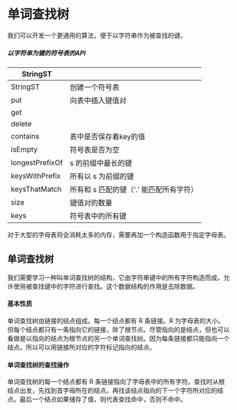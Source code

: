 # 单词查找树

我们可以开发一个更通用的算法，便于以字符串作为被查找的键。

##### 以字符串为键的符号表的API

| StringST        |                                         |
| --------------- | --------------------------------------- |
| StringST        | 创建一个符号表                          |
| put             | 向表中插入键值对                        |
| get             |                                         |
| delete          |                                         |
| contains        | 表中是否保存着key的值                   |
| isEmpty         | 符号表是否为空                          |
| longestPrefixOf | s 的前缀中最长的键                      |
| keysWithPrefix  | 所有以 s 为前缀的键                     |
| keysThatMatch   | 所有和 s 匹配的键（‘.’ 能匹配所有字符） |
| size            | 键值对的数量                            |
| keys            | 符号表中的所有键                        |

对于大型的字母表将会消耗太多的内存，需要再加一个构造函数用于指定字母表。

## 单词查找树

我们需要学习一种叫单词查找树的结构，它由字符串键中的所有字符构造而成，允许使用被查找键中的字符进行查找。这个数据结构的作用是去除数据。

#### 基本性质

单词查找树由链接的结点组成。每一个结点都有 R 条链接。R 为字母表的大小。但每个结点都只有一条指向它的链接，除了根节点。尽管指向的是结点，但也可以看做是以指向的结点为根节点的另一个单词查找树。因为每条链接都只能指向一个结点。所以可以用链接所对应的字符标记指向的结点。

#### 单词查找树的查找操作

单词查找树的每一个结点都有 R 条链接指向了字母表中的所有字符。查找时从根结点出发，先找到首字母所在的结点。再找该结点指向的下一个字符所对应的结点。最后一个结点如果储存了值，则代表查找命中，否则不命中。
